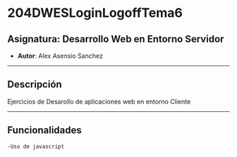 # 204DWESLoginLogoffTema6

## Asignatura: Desarrollo Web en Entorno Servidor

- **Autor**: Alex Asensio Sanchez

---

## Descripción

Ejercicios de Desarollo de aplicaciones web en entorno Cliente

---

## Funcionalidades
        
    -Uso de javascript
